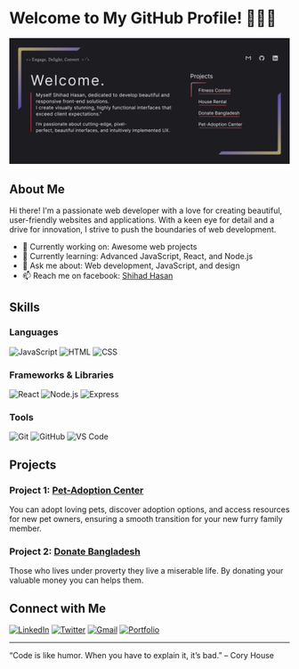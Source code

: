 # Welcome to My GitHub Profile! 👋🙋‍♂️

![Header](https://github.com/shihad-hasan07/shihad-hasan07/blob/main/image/Frame%201.jpg)

## About Me

Hi there! I'm a passionate web developer with a love for creating beautiful, user-friendly websites and applications. With a keen eye for detail and a drive for innovation, I strive to push the boundaries of web development.

- 🔭 Currently working on: Awesome web projects
- 🌱 Currently learning: Advanced JavaScript, React, and Node.js
- 💬 Ask me about: Web development, JavaScript, and design
- 📫 Reach me on facebook: [Shihad Hasan](https://www.facebook.com/profile.php?id=100076352076772)

## Skills

### Languages
![JavaScript](https://img.shields.io/badge/-JavaScript-F7DF1E?style=flat&logo=JavaScript&logoColor=black)
![HTML](https://img.shields.io/badge/-HTML-E34F26?style=flat&logo=HTML5&logoColor=white)
![CSS](https://img.shields.io/badge/-CSS-1572B6?style=flat&logo=CSS3&logoColor=white)

### Frameworks & Libraries
![React](https://img.shields.io/badge/-React-61DAFB?style=flat&logo=React&logoColor=black)
![Node.js](https://img.shields.io/badge/-Node.js-339933?style=flat&logo=Node.js&logoColor=white)
![Express](https://img.shields.io/badge/-Express-000000?style=flat&logo=Express&logoColor=white)

### Tools
![Git](https://img.shields.io/badge/-Git-F05032?style=flat&logo=Git&logoColor=white)
![GitHub](https://img.shields.io/badge/-GitHub-181717?style=flat&logo=GitHub&logoColor=white)
![VS Code](https://img.shields.io/badge/-VS%20Code-007ACC?style=flat&logo=Visual%20Studio%20Code&logoColor=white)

## Projects

### Project 1: [Pet-Adoption Center](https://peddy-pet-adoption-center.netlify.app/)
You can adopt loving pets, discover adoption options, and access resources for new pet owners, ensuring a smooth transition for your new furry family member.

### Project 2: [Donate Bangladesh](https://shihad-hasan07.github.io/Donate-Bangladesh/)
Those who lives under proverty they live a miserable life. By donating your valuable money you can helps them.

## Connect with Me

[![LinkedIn](https://img.shields.io/badge/-LinkedIn-0077B5?style=flat&logo=LinkedIn&logoColor=white)](https://www.linkedin.com/in/yourusername/)
[![Twitter](https://img.shields.io/badge/-Twitter-1DA1F2?style=flat&logo=Twitter&logoColor=white)](https://twitter.com/yourusername)
[![Gmail](https://img.shields.io/badge/-Gmail-EA4335?style=flat&logo=Gmail&logoColor=white)](mailto:shihadhasan607255@gmail.com)
[![Portfolio](https://img.shields.io/badge/-Portfolio-000000?style=flat&logo=About.me&logoColor=white)](https://yourportfolio.com)

---

“Code is like humor. When you have to explain it, it’s bad.” – Cory House
<!-- ![Footer](https://your-image-url.com/footer.png) -->


